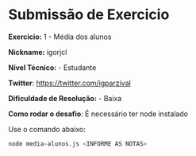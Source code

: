 # Submissão de Exercicio

**Exercicio:** 1 - Média dos alunos

**Nickname:** igorjcl

**Nível Técnico:** - Estudante

**Twitter**: https://twitter.com/igparzival

**Dificuldade de Resolução:** - Baixa

**Como rodar o desafio**: É necessário ter node instalado

Use o comando abaixo: 
```bash
node media-alunos.js <INFORME AS NOTAS>
```
